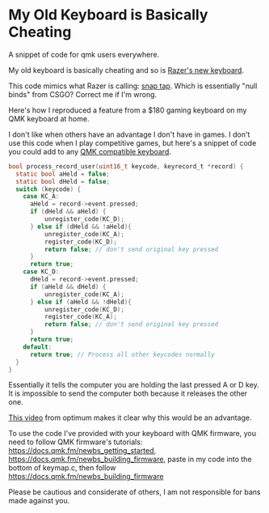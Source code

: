 <!-- 2024-07-21- -->
# My Old Keyboard is Basically Cheating

A snippet of code for qmk users everywhere.

My old keyboard is basically cheating and so is [Razer's new keyboard](https://www.youtube.com/watch?v=Feny5bs2JCg).

This code mimics what Razer is calling:
[snap tap](https://www.razer.com/gb-en/technology/snap-tap-mode).
Which is essentially "null binds" from CSGO? Correct me if I'm wrong.

Here's how I reproduced a feature from a $180 gaming keyboard on my QMK
keyboard at home.

I don't like when others have an advantage I don't have in games. I don't use
this code when I play competitive games, but here's a
snippet of code you could add to any [QMK compatible
keyboard](https://browse.qmk.fm/#/).

```c
bool process_record_user(uint16_t keycode, keyrecord_t *record) {
  static bool aHeld = false;
  static bool dHeld = false;
  switch (keycode) {
    case KC_A:
      aHeld = record->event.pressed;
      if (dHeld && aHeld) {
          unregister_code(KC_D);
      } else if (dHeld && !aHeld){
          unregister_code(KC_A);
          register_code(KC_D);
          return false; // don't send original key pressed
      }
      return true;
    case KC_D:
      dHeld = record->event.pressed;
      if (aHeld && dHeld) {
          unregister_code(KC_A);
      } else if (aHeld && !dHeld){
          unregister_code(KC_D);
          register_code(KC_A);
          return false; // don't send original key pressed
      }
      return true;
    default:
      return true; // Process all other keycodes normally
  }
}
```

Essentially it tells the computer you are holding the last pressed A or D key.
It is impossible to send the computer both because it releases the other one.

[This video](https://www.youtube.com/watch?v=Feny5bs2JCg) from optimum makes it
clear why this would be an advantage.

To use the code I've provided with your keyboard with QMK firmware, you need to
follow QMK firmware's tutorials: <https://docs.qmk.fm/newbs_getting_started>,
<https://docs.qmk.fm/newbs_building_firmware>, paste in my code into the bottom
of keymap.c, then follow <https://docs.qmk.fm/newbs_building_firmware>

Please be cautious and considerate of others, I am not responsible for bans
made against you.
